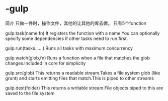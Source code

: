 # -gulp
简介
只做一件时，操作文件，其他的让其他的库去做。
只有5个function

gulp.task(name.fn)  It registers the function with a name.You can optionally specify some dependencies if other tasks need to run first.

gulp.run(tasks……)   Runs all tasks with maximum concurrency

gulp.watch(glob,fn) Runs a function when a file that matches the glob changes.Included in core for simplicity

gulp.src(glob)      This returns a readable stream.Takes a file system glob (like grunt) and starts emitting files that match.This is piped to other streams

gulp.dest(folder)   This returns a writable stream.File objects piped to this are saved to the file system
